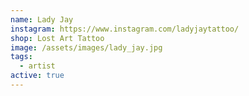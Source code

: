```yaml
---
name: Lady Jay
instagram: https://www.instagram.com/ladyjaytattoo/
shop: Lost Art Tattoo
image: /assets/images/lady_jay.jpg
tags:
  - artist
active: true
---
```


